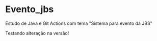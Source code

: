 # Evento_jbs
Estudo de Java e Git Actions com tema "Sistema para evento da JBS"

Testando alteração na versão!
